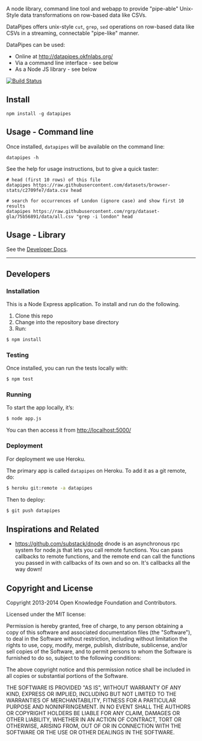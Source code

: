 A node library, command line tool and webapp to provide "pipe-able" Unix-Style
data transformations on row-based data like CSVs.

DataPipes offers unix-style `cut`, `grep`, `sed` operations on row-based data
like CSVs in a streaming, connectable "pipe-like" manner.

DataPipes can be used:

* Online at <http://datapipes.okfnlabs.org/>
* Via a command line interface - see below
* As a Node JS library - see below

[![Build
Status](https://api.travis-ci.org/okfn/datapipes.svg)](https://travis-ci.org/okfn/datapipes)

## Install

```
npm install -g datapipes
```

## Usage - Command line

Once installed, `datapipes` will be available on the command line:

    datapipes -h

See the help for usage instructions, but to give a quick taster:

    # head (first 10 rows) of this file
    datapipes https://raw.githubusercontent.com/datasets/browser-stats/c2709fe7/data.csv head

    # search for occurrences of London (ignore case) and show first 10 results
    datapipes https://raw.githubusercontent.com/rgrp/dataset-gla/75b56891/data/all.csv "grep -i london" head

## Usage - Library

See the [Developer
Docs](https://github.com/okfn/datapipes/blob/master/doc/dev.md).

----

## Developers

### Installation

This is a Node Express application. To install and run do the following.

1. Clone this repo
2. Change into the repository base directory
3. Run:

```bash
$ npm install
```

### Testing

Once installed, you can run the tests locally with:

```bash
$ npm test
```

### Running

To start the app locally, it’s:

```bash
$ node app.js
```

You can then access it from <http://localhost:5000/>

### Deployment

For deployment we use Heroku.

The primary app is called `datapipes` on Heroku. To add it as a git remote, do:

```bash
$ heroku git:remote -a datapipes
```

Then to deploy:

```bash
$ git push datapipes
```

## Inspirations and Related

* https://github.com/substack/dnode dnode is an asynchronous rpc system for
  node.js that lets you call remote functions. You can pass callbacks to remote
  functions, and the remote end can call the functions you passed in with
  callbacks of its own and so on. It's callbacks all the way down!

## Copyright and License

Copyright 2013-2014 Open Knowledge Foundation and Contributors.

Licensed under the MIT license:

Permission is hereby granted, free of charge, to any person obtaining a copy
of this software and associated documentation files (the "Software"), to deal
in the Software without restriction, including without limitation the rights
to use, copy, modify, merge, publish, distribute, sublicense, and/or sell
copies of the Software, and to permit persons to whom the Software is
furnished to do so, subject to the following conditions:

The above copyright notice and this permission notice shall be included in
all copies or substantial portions of the Software.

THE SOFTWARE IS PROVIDED "AS IS", WITHOUT WARRANTY OF ANY KIND, EXPRESS OR
IMPLIED, INCLUDING BUT NOT LIMITED TO THE WARRANTIES OF MERCHANTABILITY,
FITNESS FOR A PARTICULAR PURPOSE AND NONINFRINGEMENT. IN NO EVENT SHALL THE
AUTHORS OR COPYRIGHT HOLDERS BE LIABLE FOR ANY CLAIM, DAMAGES OR OTHER
LIABILITY, WHETHER IN AN ACTION OF CONTRACT, TORT OR OTHERWISE, ARISING FROM,
OUT OF OR IN CONNECTION WITH THE SOFTWARE OR THE USE OR OTHER DEALINGS IN
THE SOFTWARE.


